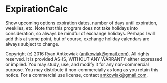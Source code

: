 # ExpirationCalc
Show upcoming options expiration dates, number of days until expiration, weeklies, etc.
Note that this program does not take holidays into consideration, so always be mindful
of exchange holidays.  Perhaps I will add this at some point, but of course, exchange
holiday calendars are always subject to change.

Copyright (c) 2016 Ryan Antkowiak (antkowiak@gmail.com).
All rights reserved.
It is provided AS-IS, WITHOUT ANY WARRANTY either expressed or implied.
You may study, use, and modify it for any non-commercial purpose.
You may distribute it non-commercially as long as you retain this notice.
For a commercial use license, contact antkowiak@gmail.com.
